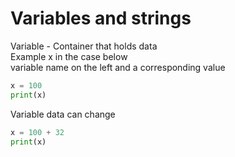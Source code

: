 # Variables and strings

Variable - Container that holds data  
Example x in the case below  
variable name on the left and a corresponding value  

```python
x = 100  
print(x)  
```

Variable data can change  

```python
x = 100 + 32
print(x)
```

